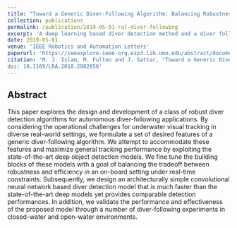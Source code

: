 ```yaml
---
title: "Toward a Generic Diver-Following Algorithm: Balancing Robustness and Efficiency in Deep Visual Detection"
collection: publications
permalink: /publication/2019-05-01-ral-diver-following
excerpt: 'A deep learning based diver detection method and a diver following algorithm for AUVs.'
date: 2019-05-01
venue: 'IEEE Robotics and Automation Letters'
paperurl: 'https://ieeexplore-ieee-org.ezp3.lib.umn.edu/abstract/document/8543168'
citation: 'M. J. Islam, M. Fulton and J. Sattar, "Toward a Generic Diver-Following Algorithm: Balancing Robustness and Efficiency in Deep Visual Detection," in IEEE Robotics and Automation Letters, vol. 4, no. 1, pp. 113-120, Jan. 2019.
doi: 10.1109/LRA.2018.2882856'
---
```

## Abstract
This paper explores the design and development of a class of robust diver detection algorithms for autonomous diver-following applications. By considering the operational challenges for underwater visual tracking in diverse real-world settings, we formulate a set of desired features of a generic diver-following algorithm. We attempt to accommodate these features and maximize general tracking performance by exploiting the state-of-the-art deep object detection models. We fine tune the building blocks of these models with a goal of balancing the tradeoff between robustness and efficiency in an on-board setting under real-time constraints. Subsequently, we design an architecturally simple convolutional neural network based diver detection model that is much faster than the state-of-the-art deep models yet provides comparable detection performances. In addition, we validate the performance and effectiveness of the proposed model through a number of diver-following experiments in closed-water and open-water environments.

